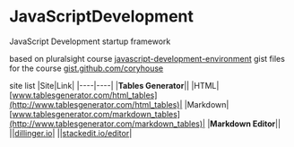 # JavaScriptDevelopment
JavaScript Development startup framework

based on pluralsight course
[javascript-development-environment](https://app.pluralsight.com/player?course=javascript-development-environment&author=cory-house&name=javascript-development-environment-m4&clip=5&mode=live)
gist files for the course
[gist.github.com/coryhouse](https://gist.github.com/coryhouse)


site list
|Site|Link|
|----|----|
|**Tables Generator**||
|HTML|[www.tablesgenerator.com/html_tables](http://www.tablesgenerator.com/html_tables)|
|Markdown|[www.tablesgenerator.com/markdown_tables](http://www.tablesgenerator.com/markdown_tables)|
|**Markdown Editor**||
||[dillinger.io](http://dillinger.io/)|
||[stackedit.io/editor](https://stackedit.io/editor)|
